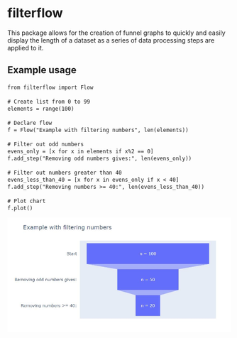 # filterflow

This package allows for the creation of funnel graphs
to quickly and easily display the length of a dataset
as a series of data processing steps are applied to it.

## Example usage

```
from filterflow import Flow

# Create list from 0 to 99
elements = range(100)

# Declare flow
f = Flow("Example with filtering numbers", len(elements))

# Filter out odd numbers
evens_only = [x for x in elements if x%2 == 0]
f.add_step("Removing odd numbers gives:", len(evens_only))

# Filter out numbers greater than 40
evens_less_than_40 = [x for x in evens_only if x < 40]
f.add_step("Removing numbers >= 40:", len(evens_less_than_40))

# Plot chart
f.plot()
```

!['Example image'](https://github.com/LeviWadd/filterflow/raw/master/images/example.JPG)